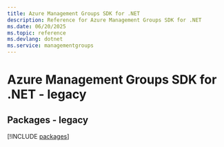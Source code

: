 ```yaml
---
title: Azure Management Groups SDK for .NET
description: Reference for Azure Management Groups SDK for .NET
ms.date: 06/20/2025
ms.topic: reference
ms.devlang: dotnet
ms.service: managementgroups
---
```

# Azure Management Groups SDK for .NET - legacy
## Packages - legacy
[!INCLUDE [packages](management-groups-index.md)]